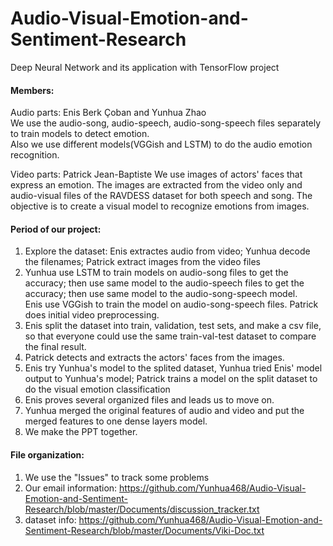 # Audio-Visual-Emotion-and-Sentiment-Research
Deep Neural Network and its application with TensorFlow project

#### Members:   
Audio parts: Enis Berk Çoban and Yunhua Zhao         
             We use the audio-song, audio-speech, audio-song-speech files separately to train models to detect emotion.  
             Also we use different models(VGGish and LSTM) to do the audio emotion recognition.  

Video parts: Patrick Jean-Baptiste
             We use images of actors' faces that express an emotion. The images are extracted from the video only and audio-visual files              of the RAVDESS dataset for both speech and song. The objective is to create a visual model to recognize emotions                        from images.
             
#### Period of our project:  
1) Explore the dataset: Enis extractes audio from video; Yunhua decode the filenames; Patrick extract images from the video files
2) Yunhua use LSTM to train models on audio-song files to get the accuracy; then use same model to the audio-speech files to get the      accuracy; then use same model to the audio-song-speech model.  
   Enis use VGGish to train the model on audio-song-speech files.
   Patrick does initial video preprocessing.
3) Enis split the dataset into train, validation, test sets, and make a csv file, so that everyone could use the same train-val-test dataset to compare the final result.  
4) Patrick detects and extracts the actors' faces from the images.
5) Enis try Yunhua's model to the splited dataset, Yunhua tried Enis' model output to Yunhua's model; Patrick trains a model on the split dataset to do the visual emotion classification  
6) Enis proves several organized files and leads us to move on.
7) Yunhua merged the original features of audio and video and put the merged features to one dense layers model.  
8) We make the PPT together.  

#### File organization:  
1) We use the "Issues" to track some problems  
2) Our email information: https://github.com/Yunhua468/Audio-Visual-Emotion-and-Sentiment-Research/blob/master/Documents/discussion_tracker.txt  
3) dataset info: https://github.com/Yunhua468/Audio-Visual-Emotion-and-Sentiment-Research/blob/master/Documents/Viki-Doc.txt  


